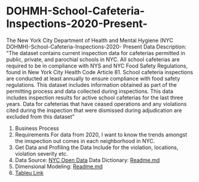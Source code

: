 # DOHMH-School-Cafeteria-Inspections-2020-Present-

The New York City Department of Health and Mental Hygiene (NYC DOHMH)-School-Cafeteria-Inspections-2020- Present
Data Description: "The dataset contains current inspection data for cafeterias permitted in public, private, and parochial schools in NYC. All school cafeterias are required to be in compliance with NYS and NYC Food Safety Regulations, found in New York City Health Code Article 81. School cafeteria inspections are conducted at least annually to ensure compliance with food safety regulations. This dataset includes information obtained as part of the permitting process and data collected during inspections. This data includes inspection results for active school cafeterias for the last three years. Data for cafeterias that have ceased operations and any violations cited during the inspection that were dismissed during adjudication are excluded from this dataset"

1. Business Process
2. Requirements For data from 2020, I want to know the trends amongst the imspection out comes in each neighborhood in NYC.
3. Get Data and Profiling the Data Include for the violation, locations, violation severity etc.
4. Data Source: [NYC Open Data](https://data.cityofnewyork.us/Health/DOHMH-School-Cafeteria-Inspections-2020-Present-/5ery-qagt/about_data)
Data Dictionary: [Readme.md](https://github.com/nicolerodriguez16/DOHMH-School-Cafeteria-Inspections-2020-Present-/blob/main/docs/School_cafeteria_data_dictionary_FINAL__9.23.2020_%20(1).xlsx)
5. Dimensional Modeling: [Readme.md](https://github.com/nicolerodriguez16/DOHMH-School-Cafeteria-Inspections-2020-Present-/blob/main/datamodel/Untitled.dbs.bak)
6. [Tableu Link](https://prod-useast-b.online.tableau.com/#/site/nicolerodriguez782fd2fcac3/workbooks/1573022?:origin=card_share_link)
